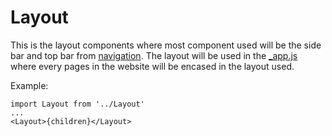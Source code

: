 # Layout
This is the layout components where most component used will be the side bar and top bar from [navigation](../components/navigation_bar/). The layout will be used in the [_app.js](../pages/_app.js) where every pages in the website will be encased in the layout used.

Example:
```
import Layout from '../Layout'
...
<Layout>{children}</Layout>
```